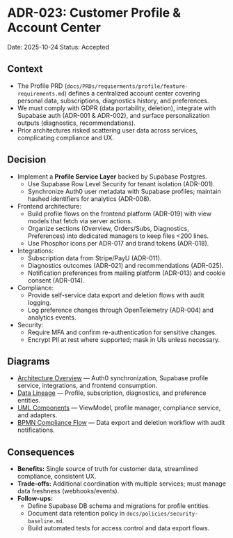 # ADR-023: Customer Profile & Account Center
Date: 2025-10-24
Status: Accepted

## Context
- The Profile PRD (`docs/PRDs/requierments/profile/feature-requirements.md`) defines a centralized account center covering personal data, subscriptions, diagnostics history, and preferences.
- We must comply with GDPR (data portability, deletion), integrate with Supabase auth (ADR-001 & ADR-002), and surface personalization outputs (diagnostics, recommendations).
- Prior architectures risked scattering user data across services, complicating compliance and UX.

## Decision
- Implement a **Profile Service Layer** backed by Supabase Postgres.
  - Use Supabase Row Level Security for tenant isolation (ADR-001).
  - Synchronize Auth0 user metadata with Supabase profiles; maintain hashed identifiers for analytics (ADR-008).
- Frontend architecture:
  - Build profile flows on the frontend platform (ADR-019) with view models that fetch via server actions.
  - Organize sections (Overview, Orders/Subs, Diagnostics, Preferences) into dedicated managers to keep files <200 lines.
  - Use Phosphor icons per ADR-017 and brand tokens (ADR-018).
- Integrations:
  - Subscription data from Stripe/PayU (ADR-011).
  - Diagnostics outcomes (ADR-021) and recommendations (ADR-025).
  - Notification preferences from mailing platform (ADR-013) and cookie consent (ADR-014).
- Compliance:
  - Provide self-service data export and deletion flows with audit logging.
  - Log preference changes through OpenTelemetry (ADR-004) and analytics events.
- Security:
  - Require MFA and confirm re-authentication for sensitive changes.
  - Encrypt PII at rest where supported; mask in UIs unless necessary.

## Diagrams
- [Architecture Overview](../diagrams/adr-023-account-center/architecture-overview.mmd) — Auth0 synchronization, Supabase profile service, integrations, and frontend consumption.
- [Data Lineage](../diagrams/adr-023-account-center/data-lineage.mmd) — Profile, subscription, diagnostics, and preference entities.
- [UML Components](../diagrams/adr-023-account-center/uml-components.mmd) — ViewModel, profile manager, compliance service, and adapters.
- [BPMN Compliance Flow](../diagrams/adr-023-account-center/bpmn-compliance.mmd) — Data export and deletion workflow with audit notifications.

## Consequences
- **Benefits:** Single source of truth for customer data, streamlined compliance, consistent UX.
- **Trade-offs:** Additional coordination with multiple services; must manage data freshness (webhooks/events).
- **Follow-ups:**
  - Define Supabase DB schema and migrations for profile entities.
  - Document data retention policy in `docs/policies/security-baseline.md`.
  - Build automated tests for access control and data export flows.
